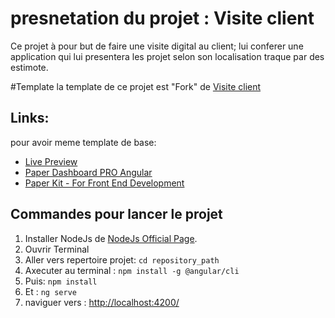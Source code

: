 # presnetation du projet : Visite client

Ce projet à pour but de faire une visite digital au client; lui conferer une application qui lui presentera les projet selon son localisation traque par des estimote.

#Template
la template de ce projet est "Fork" de [Visite client](https://www.creative-tim.com/product/paper-dashboard-angular)

## Links:
pour avoir meme template de base:
+ [Live Preview](http://pd-angular.creative-tim.com/dashboard)
+ [Paper Dashboard PRO Angular](https://www.creative-tim.com/product/paper-dashboard-pro-angular)
+ [Paper Kit - For Front End Development](https://www.creative-tim.com/product/paper-kit?ref=github-pd-angular)

## Commandes pour lancer le projet

1. Installer NodeJs de [NodeJs Official Page](https://nodejs.org/en).
2. Ouvrir Terminal
3. Aller vers repertoire projet: ```cd repository_path```
4. Axecuter au terminal : ```npm install -g @angular/cli```
5. Puis: ```npm install```
6. Et : ```ng serve```
7. naviguer vers : [http://localhost:4200/](http://localhost:4200/)
